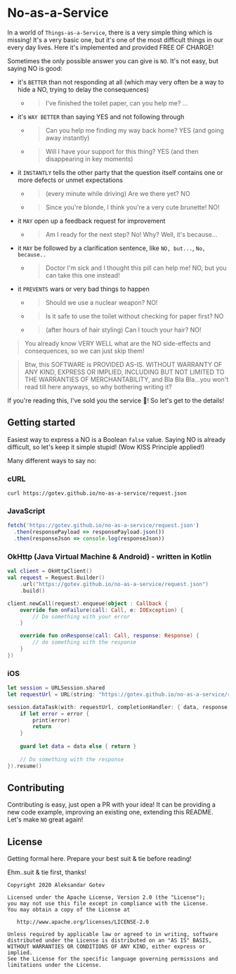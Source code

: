 # No-as-a-Service
In a world of `Things-as-a-Service`, there is a very simple thing which is missing! It's a very basic one, but it's one of the most difficult things in our every day lives. Here it's implemented and provided FREE OF CHARGE!

Sometimes the only possible answer you can give is `NO`. It's not easy, but saying NO is good:

- it's `BETTER` than not responding at all (which may very often be a way to hide a NO, trying to delay the consequences)
  - >I've finished the toilet paper, can you help me? ...

- it's `WAY BETTER` than saying YES and not following through
  - >Can you help me finding my way back home? YES (and going away instantly)
  - >Will I have your support for this thing? YES (and then disappearing in key moments)

- it `INSTANTLY` tells the other party that the question itself contains one or more defects or unmet expectations
  - >(every minute while driving) Are we there yet? NO
  - >Since you're blonde, I think you're a very cute brunette! NO!

- it `MAY` open up a feedback request for improvement
  - >Am I ready for the next step? No! Why? Well, it's because...

- it `MAY` be followed by a clarification sentence, like `NO, but...`, `No, because..`
  - >Doctor I'm sick and I thought this pill can help me! NO, but you can take this one instead!

- it `PREVENTS` wars or very bad things to happen
  - >Should we use a nuclear weapon? NO!
  - >Is it safe to use the toilet without checking for paper first? NO
  - >(after hours of hair styling) Can I touch your hair? NO!

>You already know VERY WELL what are the NO side-effects and consequences, so we can just skip them!

>Btw, this SOFTWARE is PROVIDED AS-IS. WITHOUT WARRANTY OF ANY KIND, EXPRESS OR IMPLIED, INCLUDING BUT NOT LIMITED TO THE WARRANTIES OF MERCHANTABILITY, and Bla Bla Bla...you won't read till here anyways, so why bothering writing it?

If you're reading this, I've sold you the service :tada:! So let's get to the details!

## Getting started
Easiest way to express a NO is a Boolean `false` value. Saying NO is already difficult, so let's keep it simple stupid! (Wow KISS Principle applied!)

Many different ways to say no:

### cURL
`curl https://gotev.github.io/no-as-a-service/request.json`

### JavaScript
```javascript
fetch('https://gotev.github.io/no-as-a-service/request.json')
  .then(responsePayload => responsePayload.json())
  .then(responseJson => console.log(responseJson))
```

### OkHttp (Java Virtual Machine & Android) - written in Kotlin
```kotlin
val client = OkHttpClient()
val request = Request.Builder()
    .url("https://gotev.github.io/no-as-a-service/request.json")
    .build()

client.newCall(request).enqueue(object : Callback {
    override fun onFailure(call: Call, e: IOException) {
        // Do something with your error
    }

    override fun onResponse(call: Call, response: Response) {
        // do something with the response
    }
})
```

### iOS
```swift
let session = URLSession.shared
let requestUrl = URL(string: "https://gotev.github.io/no-as-a-service/request.json")!

session.dataTask(with: requestUrl, completionHandler: { data, response, error in
    if let error = error {
        print(error)
        return
    }
    
    guard let data = data else { return }
    
    // Do something with the response
}).resume()
```

## Contributing
Contributing is easy, just open a PR with your idea! It can be providing a new code example, improving an existing one, extending this README. Let's make `NO` great again!

## License
Getting formal here. Prepare your best suit & tie before reading!

Ehm..suit & tie first, thanks!

```
Copyright 2020 Aleksandar Gotev

Licensed under the Apache License, Version 2.0 (the "License");
you may not use this file except in compliance with the License.
You may obtain a copy of the License at

   http://www.apache.org/licenses/LICENSE-2.0

Unless required by applicable law or agreed to in writing, software
distributed under the License is distributed on an "AS IS" BASIS,
WITHOUT WARRANTIES OR CONDITIONS OF ANY KIND, either express or implied.
See the License for the specific language governing permissions and
limitations under the License.
```
